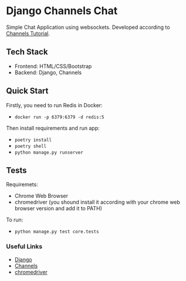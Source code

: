 # Django Channels Chat

Simple Chat Application using websockets.
Developed according to [Channels Tutorial](https://channels.readthedocs.io/en/stable/tutorial/index.html).

## Tech Stack

- Frontend: HTML/CSS/Bootstrap
- Backend: Django, Channels

## Quick Start

Firstly, you need to run Redis in Docker:

- `docker run -p 6379:6379 -d redis:5`

Then install requirements and run app:

- `poetry install`
- `poetry shell`
- `python manage.py runserver`

## Tests

Requiremets:

- Chrome Web Browser
- chromedriver (you shound install it according with your chrome web browser version and add it to PATH)

To run:

- `python manage.py test core.tests`

### Useful Links

- [Django](https://www.djangoproject.com/)
- [Channels](https://channels.readthedocs.io/en/stable/index.html)
- [chromedriver](https://chromedriver.chromium.org/)
